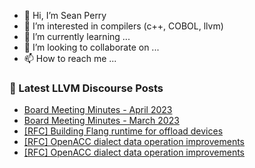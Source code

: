 - 👋 Hi, I’m Sean Perry
- 👀 I’m interested in compilers (c++, COBOL, llvm)
- 🌱 I’m currently learning ...
- 💞️ I’m looking to collaborate on ...
- 📫 How to reach me ...

<!---
s66perry/s66perry is a ✨ special ✨ repository because its `README.md` (this file) appears on your GitHub profile.
You can click the Preview link to take a look at your changes.
--->
### 📕 Latest LLVM Discourse Posts

<!-- DISCOURSE-LLVM:START -->
- [Board Meeting Minutes - April 2023](https://discourse.llvm.org/t/board-meeting-minutes-april-2023/71090#post_1)
- [Board Meeting Minutes - March 2023](https://discourse.llvm.org/t/board-meeting-minutes-march-2023/71089#post_1)
- [[RFC] Building Flang runtime for offload devices](https://discourse.llvm.org/t/rfc-building-flang-runtime-for-offload-devices/70787#post_20)
- [[RFC] OpenACC dialect data operation improvements](https://discourse.llvm.org/t/rfc-openacc-dialect-data-operation-improvements/69825#post_8)
- [[RFC] OpenACC dialect data operation improvements](https://discourse.llvm.org/t/rfc-openacc-dialect-data-operation-improvements/69825#post_7)
<!-- DISCOURSE-LLVM:END -->
